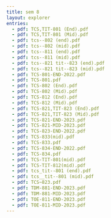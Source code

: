 ```yaml
---
title: sem 8
layout: explorer
entries:
  - pdf: TCS,TIT-801 (End).pdf
  - pdf: TCS,TIT-801 (Mid).pdf
  - pdf: tcs--802 (end).pdf
  - pdf: tcs--802 (mid).pdf
  - pdf: tcs--811 (end).pdf
  - pdf: tcs--811 (mid).pdf
  - pdf: tcs--821 tit--823 (end).pdf
  - pdf: tcs--821 tit--823 (mid).pdf
  - pdf: TCS-801-END-2022.pdf
  - pdf: TCS-801.pdf
  - pdf: TCS-802 (End).pdf
  - pdf: TCS-802 (Mid).pdf
  - pdf: TCS-812 (End).pdf
  - pdf: TCS-812 (Mid).pdf
  - pdf: TCS-821,TIT-823 (End).pdf
  - pdf: TCS-821,TIT-823 (Mid).pdf
  - pdf: TCS-821-END-2023.pdf
  - pdf: TCS-821-MID-2023.pdf
  - pdf: TCS-823-END-2022.pdf
  - pdf: TCS-833(mid).pdf
  - pdf: TCS-833.pdf
  - pdf: TCS-834-END-2022.pdf
  - pdf: TCS-834.pdf
  - pdf: TCS-TIT-801(mid).pdf
  - pdf: TCS-TIT-812(mid).pdf
  - pdf: tcs_tit--801 (end).pdf
  - pdf: tcs__tit--801 (mid).pdf
  - pdf: TCS~823.pdf
  - pdf: TDM-881-END-2023.pdf
  - pdf: TDM-881-MID-2023.pdf
  - pdf: TOE-811-END-2023.pdf
  - pdf: TOE-811-MID-2023.pdf
---
```

